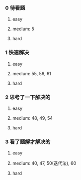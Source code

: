 ### 0 待看题

1. easy

2. medium: 5

3. hard

### 1 快速解决

1. easy

2. medium: 55, 56, 61

3. hard

### 2 思考了一下解决的

1. easy

2. medium: 48, 49, 54

3. hard

### 3 看了题解才解决的

1. easy

2. medium: 40, 47, 50(迭代法), 60

3. hard
